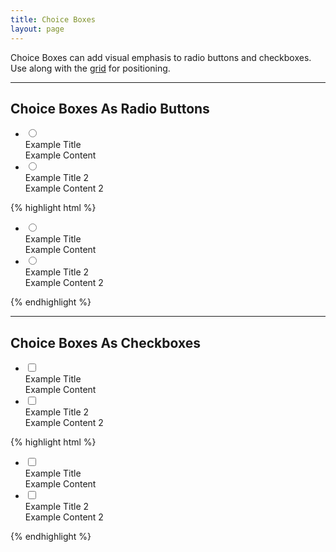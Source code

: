 ```yaml
---
title: Choice Boxes
layout: page
---
```


<p class="t-4">Choice Boxes can add visual emphasis to radio buttons and checkboxes. <br />
Use along with the <a href="{{site.baseurl}}/utilities/grid/">grid</a> for positioning.</p>

<hr />

<h2>Choice Boxes As Radio Buttons</h2>
<div class="container-full-width">
    <ul class="u-clearfix">
        <li class="ChoiceBox g-1_2__m">
            <input type="radio" class="ChoiceBox__radio hidden" name="example" id="example" value="example">
            <label for="example" class="ChoiceBox__label">
                <div class="ChoiceBox__title">
                    Example Title
                </div>
                <div class="ChoiceBox__content">
                    Example Content
                </div>
            </label>
        </li>
        <li class="ChoiceBox g-1_2__m">
            <input type="radio" class="ChoiceBox__radio hidden" name="example" id="example2" value="example2">
            <label for="example2" class="ChoiceBox__label">
                <div class="ChoiceBox__title">
                    Example Title 2
                </div>
                <div class="ChoiceBox__content">
                    Example Content 2
                </div>
            </label>
        </li>
    </ul>
</div>

{% highlight html %}
<div class="container-full-width">
    <ul class="u-clearfix">
        <li class="ChoiceBox g-1_2__m">
            <input type="radio" class="ChoiceBox__radio hidden" name="example" id="example" value="example">
            <label for="example" class="ChoiceBox__label">
                <div class="ChoiceBox__title">
                    Example Title
                </div>
                <div class="ChoiceBox__content">
                    Example Content
                </div>
            </label>
        </li>
        <li class="ChoiceBox g-1_2__m">
            <input type="radio" class="ChoiceBox__radio hidden" name="example" id="example2" value="example2">
            <label for="example2" class="ChoiceBox__label">
                <div class="ChoiceBox__title">
                    Example Title 2
                </div>
                <div class="ChoiceBox__content">
                    Example Content 2
                </div>
            </label>
        </li>
    </ul>
</div>
{% endhighlight %}

<hr />

<h2>Choice Boxes As Checkboxes</h2>
<div class="container-full-width">
    <ul class="u-clearfix">
        <li class="ChoiceBox g-1_2__m">
            <input type="checkbox" class="ChoiceBox__radio hidden" name="example" id="example3" value="example">
            <label for="example3" class="ChoiceBox__label">
                <div class="ChoiceBox__title">
                    Example Title
                </div>
                <div class="ChoiceBox__content">
                    Example Content
                </div>
            </label>
        </li>
        <li class="ChoiceBox g-1_2__m">
            <input type="checkbox" class="ChoiceBox__radio hidden" name="example" id="example4" value="example2">
            <label for="example4" class="ChoiceBox__label">
                <div class="ChoiceBox__title">
                    Example Title 2
                </div>
                <div class="ChoiceBox__content">
                    Example Content 2
                </div>
            </label>
        </li>
    </ul>
</div>

{% highlight html %}
<div class="container-full-width">
    <ul class="u-clearfix">
        <li class="ChoiceBox g-1_2__m">
            <input type="checkbox" class="ChoiceBox__radio hidden" name="example" id="example3" value="example">
            <label for="example3" class="ChoiceBox__label">
                <div class="ChoiceBox__title">
                    Example Title
                </div>
                <div class="ChoiceBox__content">
                    Example Content
                </div>
            </label>
        </li>
        <li class="ChoiceBox g-1_2__m">
            <input type="checkbox" class="ChoiceBox__radio hidden" name="example" id="example4" value="example2">
            <label for="example4" class="ChoiceBox__label">
                <div class="ChoiceBox__title">
                    Example Title 2
                </div>
                <div class="ChoiceBox__content">
                    Example Content 2
                </div>
            </label>
        </li>
    </ul>
</div>
{% endhighlight %}
